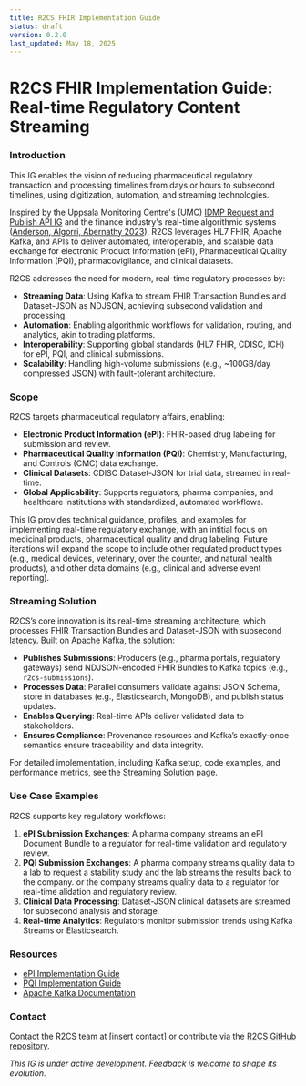 ```yaml
---
title: R2CS FHIR Implementation Guide
status: draft
version: 0.2.0
last_updated: May 18, 2025
---
```


# R2CS FHIR Implementation Guide: Real-time Regulatory Content Streaming

### Introduction

This IG enables the vision of reducing pharmaceutical regulatory transaction and processing timelines from days or hours to subsecond timelines, using digitization, automation, and streaming technologies.

Inspired by the Uppsala Monitoring Centre's (UMC) [IDMP Request and Publish API IG](https://build.fhir.org/ig/Uppsala-Monitoring-Centre/WHO-UMC-IDMP-Service/index.html) and the finance industry's real-time algorithmic systems ([Anderson, Algorri, Abernathy 2023](https://pubmed.ncbi.nlm.nih.gov/37619807/)), R2CS leverages HL7 FHIR, Apache Kafka, and APIs to deliver automated, interoperable, and scalable data exchange for electronic Product Information (ePI), Pharmaceutical Quality Information (PQI), pharmacovigilance, and clinical datasets.

R2CS addresses the need for modern, real-time regulatory processes by:
- **Streaming Data**: Using Kafka to stream FHIR Transaction Bundles and Dataset-JSON as NDJSON, achieving subsecond validation and processing.
- **Automation**: Enabling algorithmic workflows for validation, routing, and analytics, akin to trading platforms.
- **Interoperability**: Supporting global standards (HL7 FHIR, CDISC, ICH) for ePI, PQI, and clinical submissions.
- **Scalability**: Handling high-volume submissions (e.g., ~100GB/day compressed JSON) with fault-tolerant architecture.

### Scope

R2CS targets pharmaceutical regulatory affairs, enabling:
- **Electronic Product Information (ePI)**: FHIR-based drug labeling for submission and review.
- **Pharmaceutical Quality Information (PQI)**: Chemistry, Manufacturing, and Controls (CMC) data exchange.
- **Clinical Datasets**: CDISC Dataset-JSON for trial data, streamed in real-time.
- **Global Applicability**: Supports regulators, pharma companies, and healthcare institutions with standardized, automated workflows.

This IG provides technical guidance, profiles, and examples for implementing real-time regulatory exchange, with an intitial focus on medicinal products, pharmaceutical quality and drug labeling. Future iterations will expand the scope to include other regulated product types (e.g., medical devices, veterinary, over the counter, and natural health products), and other data domains (e.g., clinical and adverse event reporting).

### Streaming Solution

R2CS’s core innovation is its real-time streaming architecture, which processes FHIR Transaction Bundles and Dataset-JSON with subsecond latency. Built on Apache Kafka, the solution:
- **Publishes Submissions**: Producers (e.g., pharma portals, regulatory gateways) send NDJSON-encoded FHIR Bundles to Kafka topics (e.g., `r2cs-submissions`).
- **Processes Data**: Parallel consumers validate against JSON Schema, store in databases (e.g., Elasticsearch, MongoDB), and publish status updates.
- **Enables Querying**: Real-time APIs deliver validated data to stakeholders.
- **Ensures Compliance**: Provenance resources and Kafka’s exactly-once semantics ensure traceability and data integrity.

For detailed implementation, including Kafka setup, code examples, and performance metrics, see the [Streaming Solution](streaming.html) page.

### Use Case Examples

R2CS supports key regulatory workflows:
1. **ePI Submission Exchanges**: A pharma company streams an ePI Document Bundle to a regulator for real-time validation and regulatory review.
2. **PQI Submission Exchanges**: A pharma company streams quality data to a lab to request a stability study and the lab streams the results back to the company. or the company streams quality data to a regulator for real-time  alidation and regulatory review.
3. **Clinical Data Processing**: Dataset-JSON clinical datasets are streamed for subsecond analysis and storage.
4. **Real-time Analytics**: Regulators monitor submission trends using Kafka Streams or Elasticsearch.

### Resources

- [ePI Implementation Guide](https://build.fhir.org/ig/HL7/emedicinal-product-info/)
- [PQI Implementation Guide](https://build.fhir.org/ig/HL7/uv-dx-pq/)
- [Apache Kafka Documentation](https://kafka.apache.org/)

### Contact

Contact the R2CS team at [insert contact] or contribute via the [R2CS GitHub repository]([https://github.com/cander2/recon-ig/]).

*This IG is under active development. Feedback is welcome to shape its evolution.*
